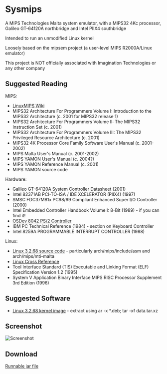 # Sysmips

A MIPS Technologies Malta system emulator, with a MIPS32 4Kc processor, Galileo GT-64120A northbridge and Intel PIIX4 southbridge

Intended to run an unmodified Linux kernel

Loosely based on the mipsem project (a user-level MIPS R2000A/Linux emulator)

This project is NOT officially associated with Imagination Technologies or any other company

## Suggested Reading

MIPS:

* [LinuxMIPS Wiki](http://www.linux-mips.org/wiki/MIPS_Malta)
* MIPS32 Architecture For Programmers Volume I: Introduction to the MIPS32 Architecture (c. 2001 for MIPS32 release 1)
* MIPS32 Architecture For Programmers Volume II: The MIPS32 Instruction Set (c. 2001)
* MIPS32 Architecture For Programmers Volume III: The MIPS32 Privileged Resource Architecture (c. 2001)
* MIPS32 4K Processor Core Family Software User's Manual (c. 2001-2002)
* MIPS Malta User's Manual (c. 2001-2002)
* MIPS YAMON User's Manual (c. 2004?)
* MIPS YAMON Reference Manual (c. 2001)
* MIPS YAMON source code

Hardware:

* Galileo GT-64120A System Controller Datasheet (2001)
* Intel 82371AB PCI-TO-ISA / IDE XCELERATOR (PIIX4) (1997)
* SMSC FDC37M81x PC98/99 Compliant Enhanced Super I/O Controller (2000)
* Intel Embedded Controller Handbook Volume I: 8-Bit (1989) - if you can find it!
* [OSDev 8042 PS/2 Controller](http://wiki.osdev.org/%228042%22_PS/2_Controller)
* IBM PC Technical Reference (1984) - section on Keyboard Controller 
* Intel 8259A PROGRAMMABLE INTERRUPT CONTROLLER (1988)

Linux:

* [Linux 3.2.68 source code](https://cdn.kernel.org/pub/linux/kernel/v3.x/) - particularly arch/mips/include/asm and arch/mips/mti-malta
* [Linux Cross Reference](http://lxr.free-electrons.com/source/?v=3.2)
* Tool Interface Standard (TIS) Executable and Linking Format (ELF) Specification Version 1.2 (1995)
* System V Application Binary Interface MIPS RISC Processor Supplement 3rd Edition (1996)

## Suggested Software

* [Linux 3.2.68 kernel image](https://packages.debian.org/stable/kernel/linux-image-3.2.0-4-4kc-malta) - extract using ar -x *.deb; tar -xf data.tar.xz

## Screenshot

![Screenshot](https://dl.dropboxusercontent.com/u/8069847/sysmips.png)

## Download

[Runnable jar file](https://dl.dropboxusercontent.com/u/8069847/sysmips.jar)
